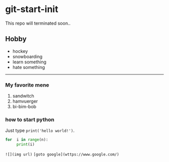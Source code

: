 # git-start-init

This repo will terminated soon..

## Hobby

- hockey
- snowboarding
- learn something
- hate something


---


### My favorite mene

1. sandwitch
2. hamvuerger
3. bi-bim-bob



### how to start python

Just type `print('hello world!')`.

```python
for  i in range(n):
     print(i)
```

`![](img url)`
`[goto google](wttps://www.google.com/)`

